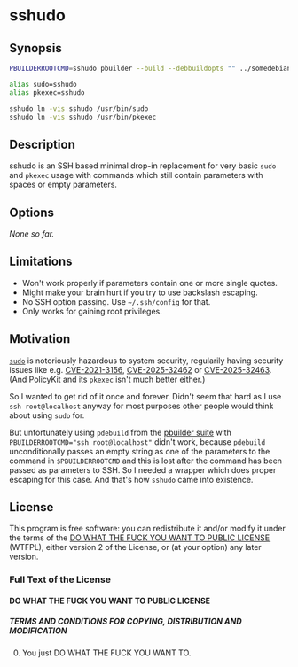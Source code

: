 sshudo
======

Synopsis
--------

```sh
PBUILDERROOTCMD=sshudo pbuilder --build --debbuildopts "" ../somedebianpackage_123-4.dsc

alias sudo=sshudo
alias pkexec=sshudo

sshudo ln -vis sshudo /usr/bin/sudo
sshudo ln -vis sshudo /usr/bin/pkexec
```

Description
-----------

sshudo is an SSH based minimal drop-in replacement for very basic
`sudo` and `pkexec` usage with commands which still contain parameters
with spaces or empty parameters.

Options
-------

_None so far._

Limitations
-----------

* Won't work properly if parameters contain one or more single quotes.
* Might make your brain hurt if you try to use backslash escaping.
* No SSH option passing. Use `~/.ssh/config` for that.
* Only works for gaining root privileges.

Motivation
----------

[`sudo`](https://www.sudo.ws/) is notoriously hazardous to system
security, regularily having security issues like
e.g. [CVE-2021-3156](https://blog.qualys.com/vulnerabilities-research/2021/01/26/cve-2021-3156-heap-based-buffer-overflow-in-sudo-baron-samedit),
[CVE-2025-32462](https://www.stratascale.com/vulnerability-alert-CVE-2025-32462-sudo-host)
or
[CVE-2025-32463](https://www.stratascale.com/vulnerability-alert-CVE-2025-32463-sudo-chroot).
(And PolicyKit and its `pkexec` isn't much better either.)

So I wanted to get rid of it once and forever. Didn't seem that hard
as I use `ssh root@localhost` anyway for most purposes other people
would think about using `sudo` for.

But unfortunately using `pdebuild` from the [pbuilder
suite](https://pbuilder-team.pages.debian.net/pbuilder/) with
`PBUILDERROOTCMD="ssh root@localhost"` didn't work, because `pdebuild`
unconditionally passes an empty string as one of the parameters to the
command in `$PBUILDERROOTCMD` and this is lost after the command has
been passed as parameters to SSH. So I needed a wrapper which does
proper escaping for this case. And that's how `sshudo` came into
existence.

License
-------

This program is free software: you can redistribute it and/or modify
it under the terms of the [DO WHAT THE FUCK YOU WANT TO PUBLIC
LICENSE](http://www.wtfpl.net/about/) (WTFPL), either version 2 of the
License, or (at your option) any later version.

### Full Text of the License

#### DO WHAT THE FUCK YOU WANT TO PUBLIC LICENSE

##### TERMS AND CONDITIONS FOR COPYING, DISTRIBUTION AND MODIFICATION

0. You just DO WHAT THE FUCK YOU WANT TO.
